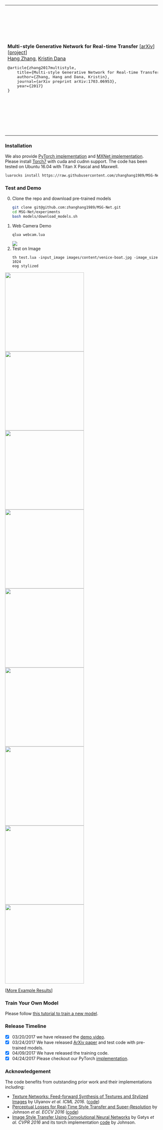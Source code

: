 <table width="100%" border="0" cellspacing="15" cellpadding="0">
	<tbody>
		<tr>
			<td>
			<b>Multi-style Generative Network for Real-time Transfer</b>  [<a href="https://arxiv.org/pdf/1703.06953.pdf">arXiv</a>] [<a href="http://computervisionrutgers.github.io/MSG-Net/">project</a>]  <br>
  <a href="http://hangzh.com/">Hang Zhang</a>,  <a href="http://eceweb1.rutgers.edu/vision/dana.html">Kristin Dana</a>
<pre>
@article{zhang2017multistyle,
	title={Multi-style Generative Network for Real-time Transfer},
	author={Zhang, Hang and Dana, Kristin},
	journal={arXiv preprint arXiv:1703.06953},
	year={2017}
}
</pre>
			</td>
			<td width="440"><a><img src ="https://raw.githubusercontent.com/zhanghang1989/MSG-Net/master/images/figure1.jpg" width="420px" border="1"></a></td>
		</tr>
	</tbody>
</table>

### Installation
We also provide [PyTorch implementation](https://github.com/zhanghang1989/PyTorch-Style-Transfer) and [MXNet implementation](https://github.com/zhanghang1989/MXNet-Gluon-Style-Transfer).
Please install [Torch7](http://torch.ch/) with cuda and cudnn support. The code has been tested on Ubuntu 16.04 with Titan X Pascal and Maxwell.
```bash
luarocks install https://raw.githubusercontent.com/zhanghang1989/MSG-Net/master/texture-scm-1.rockspec
```

### Test and Demo

0. Clone the repo and download pre-trained models
	```bash
	git clone git@github.com:zhanghang1989/MSG-Net.git
	cd MSG-Net/experiments
	bash models/download_models.sh 
	```
0. Web Camera Demo
	```
	qlua webcam.lua
	```
	![](https://raw.githubusercontent.com/zhanghang1989/PyTorch-Style-Transfer/master/images/myimage.gif)
0. Test on Image
	```
	th test.lua -input_image images/content/venice-boat.jpg -image_size 1024
	eog stylized
	```
<img src ="images/stylized/1.jpg" width="260px" /> <img src ="images/stylized/2.jpg" width="260px" />
<img src ="images/stylized/3.jpg" width="260px" />
<img src ="images/stylized/4.jpg" width="260px" />
<img src ="images/stylized/5.jpg" width="260px" />
<img src ="images/stylized/6.jpg" width="260px" />
<img src ="images/stylized/7.jpg" width="260px" />
<img src ="images/stylized/8.jpg" width="260px" />
<img src ="images/stylized/9.jpg" width="260px" />

[[More Example Results](Examples.md)]

### Train Your Own Model
Please follow [this tutorial to train a new model](Training.md). 

### Release Timeline
- [x] 03/20/2017 we have released the [demo video](https://www.youtube.com/watch?v=oy6pWNWBt4Y).
- [x] 03/24/2017 We have released [ArXiv paper](https://arxiv.org/pdf/1703.06953.pdf) and test code with pre-trained models.
- [x] 04/09/2017 We have released the training code.
- [x] 04/24/2017 Please checkout our PyTorch [implementation](https://github.com/zhanghang1989/PyTorch-Style-Transfer).

### Acknowledgement
The code benefits from outstanding prior work and their implementations including:
- [Texture Networks: Feed-forward Synthesis of Textures and Stylized Images](https://arxiv.org/pdf/1603.03417.pdf) by Ulyanov *et al. ICML 2016*. ([code](https://github.com/DmitryUlyanov/texture_nets))
- [Perceptual Losses for Real-Time Style Transfer and Super-Resolution](https://arxiv.org/pdf/1603.08155.pdf) by Johnson *et al. ECCV 2016* ([code](https://github.com/jcjohnson/fast-neural-style))
- [Image Style Transfer Using Convolutional Neural Networks](http://www.cv-foundation.org/openaccess/content_cvpr_2016/papers/Gatys_Image_Style_Transfer_CVPR_2016_paper.pdf) by Gatys *et al. CVPR 2016* and its torch implementation [code](https://github.com/jcjohnson/neural-style) by Johnson.
